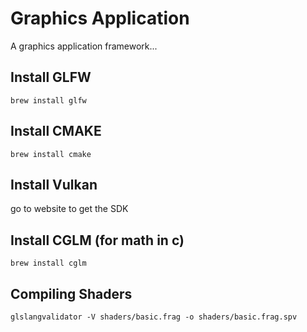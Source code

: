 # Graphics Application
A graphics application framework...

## Install GLFW
```
brew install glfw
```

## Install CMAKE
```
brew install cmake
```

## Install Vulkan
go to website to get the SDK

## Install CGLM (for math in c)
```
brew install cglm
```

## Compiling Shaders
```
glslangvalidator -V shaders/basic.frag -o shaders/basic.frag.spv
```
